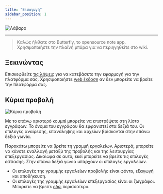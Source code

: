 ```yaml
---
title: "Εισαγωγή"
sidebar_position: 1
---
```


![Λάβαρο](/img/banner.png)

---

> Καλώς ήλθατε στο Butterfly, το opensource note app. Χρησιμοποιήστε την πλαϊνή μπάρα για να περιηγηθείτε στο wiki.

## Ξεκινώντας

Επισκεφθείτε [τις λήψεις](/downloads) για να κατεβάσετε την εφαρμογή για την πλατφόρμα σας. Χρησιμοποιήστε [web έκδοση](https://v1.butterfly.linwood.dev) αν δεν μπορείτε να βρείτε την πλατφόρμα σας.

## Κύρια προβολή

![Κύρια προβολή](main.png)

Με το επάνω αριστερό κουμπί μπορείτε να επιστρέψετε στη λίστα εγγράφων. Το όνομα του εγγράφου θα εμφανιστεί στα δεξιά του. Οι επιλογές αναίρεσης, επανάληψης και αρχείων βρίσκονται στην επάνω δεξιά γωνία.

Παρακάτω μπορείτε να βρείτε τη γραμμή εργαλείων. Αριστερά, μπορείτε να κάνετε εναλλαγή μεταξύ της προβολής και της λειτουργίας επεξεργασίας. Δικαίωμα σε αυτό, εκεί μπορείτε να βρείτε τις επιλογές εστίασης. Στην επάνω δεξιά γωνία υπάρχουν οι επιλογές εργαλείων.

- Οι επιλογές της γραμμής εργαλείων προβολής είναι φόντο, εξαγωγή και αποθήκευση.
- Οι επιλογές της γραμμής εργαλείων επεξεργασίας είναι οι ζωγράφοι. Μπορείτε να βρείτε [εδώ](background/intro) περισσότερο.
